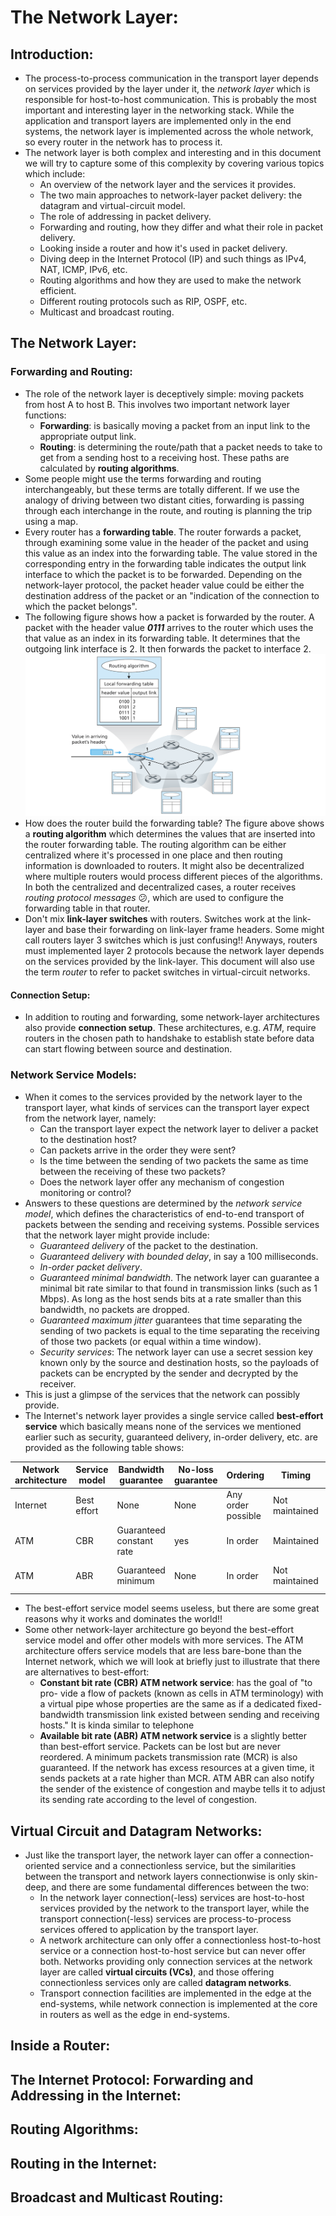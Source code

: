 # The Network Layer:
## Introduction:
- The process-to-process communication in the transport layer depends on services provided by the layer under it, the *network layer* which is responsible for host-to-host communication. This is probably the most important and interesting layer in the networking stack. While the application and transport layers are implemented only in the end systems, the network layer is implemented across the whole network, so every router in the network has to process it. 
- The network layer is both complex and interesting and in this document we will try to capture some of this complexity by covering various topics which include:
	- An overview of the network layer and the services it provides.
	- The two main approaches to network-layer packet delivery: the datagram and virtual-circuit model.
	- The role of addressing in packet delivery.
	- Forwarding and routing, how they differ and what their role in packet delivery.
	- Looking inside a router and how it's used in packet delivery. 
	- Diving deep in the Internet Protocol (IP) and such things as IPv4, NAT, ICMP, IPv6, etc. 
	- Routing algorithms and how they are used to make the network efficient.
	- Different routing protocols such as RIP, OSPF, etc.
	- Multicast and broadcast routing.

## The Network Layer:
### Forwarding and Routing:
- The role of the network layer is deceptively simple: moving packets from host A to host B. This involves two important network layer functions:
	- **Forwarding**: is basically moving a packet from an input link to the appropriate output link. 
	- **Routing**: is determining the route/path that a packet needs to take to get from a sending host to a receiving host. These paths are calculated by **routing algorithms**.
- Some people might use the terms forwarding and routing interchangeably, but these terms are totally different. If we use the analogy of driving between two distant cities, forwarding is passing through each interchange in the route, and routing is planning the trip using a map. 
- Every router has a **forwarding table**. The router forwards a packet, through examining some value in the header of the packet and using this value as an index into the forwarding table. The value stored in the corresponding entry in the forwarding table indicates the output link interface to which the packet is to be forwarded. Depending on the network-layer protocol, the packet header value could be either the destination address of the packet or an "indication of the connection to which the packet belongs". 
- The following figure shows how a packet is forwarded by the router. A packet with the header value ***0111*** arrives to the router which uses the that value as an index in its forwarding table.  It determines that the outgoing link interface is 2. It then forwards the packet to interface 2. 
![How routers use forwarding tables](img/routingAlgoForwardingTable.png)
- How does the router build the forwarding table? The figure above shows a **routing algorithm** which determines the values that are inserted into the router forwarding table. The routing algorithm can be either centralized where it's processed in one place and then routing information is downloaded to routers. It might also be decentralized where multiple routers would process different pieces of the algorithms. In both the centralized and decentralized cases, a router receives *routing protocol messages* :confused:, which are used to configure the forwarding table in that router. 
- Don't mix **link-layer switches** with routers. Switches work at the link-layer and base their forwarding on link-layer frame headers. Some might call routers layer 3 switches which is just confusing!! Anyways, routers must implemented layer 2 protocols because the network layer depends on the services provided by the link-layer. This document will also use the term *router* to refer to packet switches in virtual-circuit networks.

#### Connection Setup:
- In addition to routing and forwarding, some network-layer architectures also provide **connection setup**. These architectures, e.g. *ATM*, require routers in the chosen path to handshake to establish state before data can start flowing between source and destination. 

### Network Service Models:
- When it comes to the services provided by the network layer to the transport layer, what kinds of services can the transport layer expect from the network layer, namely:
	- Can the transport layer expect the network layer to deliver a packet to the destination host?
	- Can packets arrive in the order they were sent?
	- Is the time between the sending of two packets the same as time between the receiving of these two packets?
	- Does the network layer offer any mechanism of congestion monitoring or control?
- Answers to these questions are determined by the *network service model*, which defines the characteristics of end-to-end transport of packets between the sending and receiving systems. Possible services that the network layer might provide include:
	- *Guaranteed delivery* of the packet to the destination.
	- *Guaranteed delivery with bounded delay*, in say a 100 milliseconds. 
	- *In-order packet delivery*. 
	- *Guaranteed minimal bandwidth*. The network layer can guarantee a minimal bit rate similar to that found in transmission links (such as 1 Mbps). As long as the host sends bits at a rate smaller than this bandwidth, no packets are dropped. 
	- *Guaranteed maximum jitter* guarantees that time separating the sending of two packets is equal to the time separating the receiving of those two packets (or equal within a time window).
	- *Security services*: The network layer can use a secret session key known only by the source and destination hosts, so the payloads of packets can be encrypted by the sender and decrypted by the receiver. 
- This is just a glimpse of the services that the network can possibly provide.
- The Internet's network layer provides a single service called **best-effort service** which basically means none of the services we mentioned earlier such as security, guaranteed delivery, in-order delivery, etc. are provided as the following table shows:

| Network<br>architecture | Service<br>model | Bandwidth<br>guarantee | No-loss<br>guarantee | Ordering | Timing | Congestion<br>indication |
| --- | --- | --- | --- | --- | --- | --- |
| Internet | Best effort | None | None | Any order<br>possible | Not<br>maintained | None |
| ATM | CBR | Guaranteed<br>constant rate | yes | In order | Maintained | Congestion<br>won't occur |
| ATM | ABR | Guaranteed<br>minimum | None | In order | Not maintained | Congestion<br>indication provided |

- The best-effort service model seems useless, but there are some great reasons why it works and dominates the world!! 
- Some other network-layer architecture go beyond the best-effort service model and offer other models with more services. The ATM architecture offers service models that are less bare-bone than the Internet network, which we will look at briefly just to illustrate that there are alternatives to best-effort:
	- **Constant bit rate (CBR) ATM network service**: has the goal of "to pro- vide a flow of packets (known as cells in ATM terminology) with a virtual pipe whose properties are the same as if a dedicated fixed-bandwidth transmission link existed between sending and receiving hosts." It is kinda similar to telephone
	- **Available bit rate (ABR) ATM network service** is a slightly better than best-effort service. Packets can be lost but are never reordered. A minimum packets transmission rate (MCR) is also guaranteed. If the network has excess resources at a given time, it sends packets at a rate higher than MCR. ATM ABR can also notify the sender of the existence of congestion and maybe tells it to adjust its sending rate according to the level of congestion. 

## Virtual Circuit and Datagram Networks:
- Just like the transport layer, the network layer can offer a connection-oriented service and a connectionless service, but the similarities between the transport and network layers connectionwise is only skin-deep, and there are some fundamental differences between the two:
	- In the network layer connection(-less) services are host-to-host services provided by the network to the transport layer, while the transport connection(-less) services are process-to-process services offered to application by the transport layer.
	- A network architecture can only offer a connectionless host-to-host service or a connection host-to-host service but can never offer both. Networks providing only connection services at the network layer are called **virtual circuits (VCs)**, and those offering connectionless services only are called **datagram networks**.
	- Transport connection facilities are implemented in the edge at the end-systems, while network connection is implemented at the core in routers as well as the edge in end-systems.

## Inside a Router:
## The Internet Protocol: Forwarding and Addressing in the Internet:
## Routing Algorithms:
## Routing in the Internet:
## Broadcast and Multicast Routing: